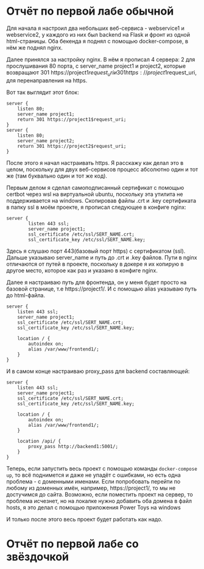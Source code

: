 # Отчёт по первой лабе обычной
Для начала я настроил два небольших веб-сервиса - webservice1 и webservice2, у каждого из них был backend на Flask и фронт из одной html-страницы. Оба бекенда я поднял с помощью docker-compose, в нём же поднял nginx.

Далее принялся за настройку nginx. В нём я прописал 4 сервера: 2 для прослушивания 80 порта, с server_name project1 и project2, которые возвращают 301 https://project1$request_uri и 301 https://project1$request_uri, для перенаправления на https.

Вот так выглядит этот блок:
```
server {
    listen 80;
    server_name project1;
    return 301 https://project1$request_uri;
}
server {
    listen 80;
    server_name project2;
    return 301 https://project2$request_uri;
}
```

После этого я начал настраивать https. Я расскажу как делал это в целом, поскольку для двух веб-сервисов процесс абсолютно один и тот же (там буквально один и тот же код).

Первым делом я сделал самоподписанный сертификат с помощью certbot через wsl на виртуальной ubuntu, поскольку эта утилита не поддерживается на windows. Скопировав файлы .crt и .key сертификата в папку ssl в моём проекте, я прописал следующее в конфиге nginx:
```
server {
        listen 443 ssl;
        server_name project1;
        ssl_certificate /etc/ssl/SERT_NAME.crt;
        ssl_certificate_key /etc/ssl/SERT_NAME.key;
```
Здесь я слушаю порт 443(базовый порт https) с сертификатом (ssl). Дальше указываю server_name и путь до .crt и .key файлов. Пути в nginx отличаются от путей в проекте, поскольку в докере я их копирую в другое место, которое как раз и указано в конфиге nginx.

Далее я настраиваю путь для фронтенда, он у меня будет просто на базовой странице, т.е https://project1/. И с помощью alias указываю путь до html-файла.

```
server {
    listen 443 ssl;
    server_name project1;
    ssl_certificate /etc/ssl/SERT_NAME.crt;
    ssl_certificate_key /etc/ssl/SERT_NAME.key;

    location / {
        autoindex on;
        alias /var/www/frontend1/;
    }
}
```

И в самом конце настраиваю proxy_pass для backend составляющей:

```
server {
    listen 443 ssl;
    server_name project1;
    ssl_certificate /etc/ssl/SERT_NAME.crt;
    ssl_certificate_key /etc/ssl/SERT_NAME.key;

    location / {
        autoindex on;
        alias /var/www/frontend1/;
    }

    location /api/ {
        proxy_pass http://backend1:5001/;
    }
}
```

Теперь, если запустить весь проект с помощью команды ```docker-compose up```, то всё поднимется и даже не упадёт с ошибками, но есть одна проблема - с доменными именами. Если попробовать перейти по любому из доменных имён, например, https://project1/, то мы не достучимся до сайта. Возможно, если поместить проект на сервер, то проблема исчезнет, но на локалке нужно добавить оба домена в файл hosts, я это делал с помощью приложения Power Toys на windows 

И только после этого весь проект будет работать как надо.

# Отчёт по первой лабе со звёздочкой
